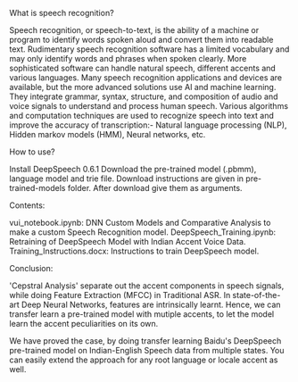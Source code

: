 What is speech recognition?

  Speech recognition, or speech-to-text, is the ability of a machine or program to identify words spoken aloud and convert them into readable text. 
  Rudimentary speech recognition software has a limited vocabulary and may only identify words and phrases when spoken clearly.
  More sophisticated software can handle natural speech, different accents and various languages.
  Many speech recognition applications and devices are available, but the more advanced solutions use AI and machine learning. 
  They integrate grammar, syntax, structure, and composition of audio and voice signals to understand and process human speech.
  Various algorithms and computation techniques are used to recognize speech into text and improve the accuracy of transcription:-
    Natural language processing (NLP),
    Hidden markov models (HMM),
    Neural networks, etc.
  
How to use?
 
  Install DeepSpeech 0.6.1
  Download the pre-trained model (.pbmm), language model and trie file.
  Download instructions are given in pre-trained-models folder. 
  After download give them as arguments.
  
Contents:
  
  vui_notebook.ipynb: DNN Custom Models and Comparative Analysis to make a custom Speech Recognition model.
  DeepSpeech_Training.ipynb: Retraining of DeepSpeech Model with Indian Accent Voice Data.
  Training_Instructions.docx: Instructions to train DeepSpeech model.
  
Conclusion:
   
  'Cepstral Analysis' separate out the accent components in speech signals, while doing Feature Extraction (MFCC) in Traditional ASR. In state-of-the-art Deep Neural Networks,     features are intrinsically learnt. Hence, we can transfer learn a pre-trained model with mutiple accents, to let the model learn the accent peculiarities on its own.

   We have proved the case, by doing transfer learning Baidu's DeepSpeech pre-trained model on Indian-English Speech data from multiple states. You can easily extend the            approach for any root language or locale accent as well.

  
  
